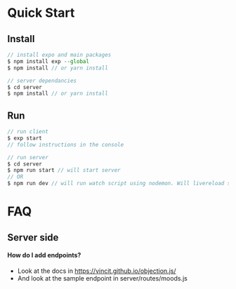 # Quick Start

## Install
```javascript
// install expo and main packages
$ npm install exp --global
$ npm install // or yarn install

// server dependancies
$ cd server
$ npm install // or yarn install

```

## Run
```javascript
// run client
$ exp start
// follow instructions in the console

// run server
$ cd server
$ npm run start // will start server
// OR
$ npm run dev // will run watch script using nodemon. Will livereload server on every save.
```


# FAQ

## Server side
#### How do I add endpoints?
* Look at the docs in https://vincit.github.io/objection.js/
* And look at the sample endpoint in server/routes/moods.js
